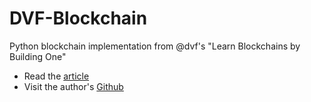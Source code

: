# DVF-Blockchain
Python blockchain implementation from @dvf's "Learn Blockchains by Building One"

* Read the [article](https://hackernoon.com/learn-blockchains-by-building-one-117428612f46)
* Visit the author's [Github](https://github.com/dvf/)
